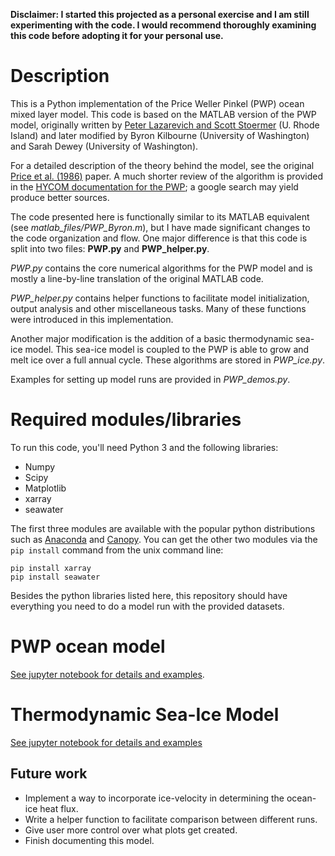 **Disclaimer: I started this projected as a personal exercise and I am still experimenting with the code. I would recommend thoroughly examining this code before adopting it for your personal use.** 


# Description

This is a Python implementation of the Price Weller Pinkel (PWP) ocean mixed layer model. This code is based on the MATLAB version of the PWP model, originally written by [Peter Lazarevich and Scott Stoermer](http://www.po.gso.uri.edu/rafos/research/pwp/) (U. Rhode Island) and later modified by Byron Kilbourne (University of Washington) and Sarah Dewey (University of Washington).

For a detailed description of the theory behind the model, see the original [Price et al. (1986)](http://onlinelibrary.wiley.com/doi/10.1029/JC091iC07p08411/full) paper. A much shorter review of the algorithm is provided in the [HYCOM documentation for the PWP](https://hycom.org/attachments/067_pwp.pdf); a google search may yield produce better sources.

The code presented here is functionally similar to its MATLAB equivalent (see *matlab_files/PWP_Byron.m*), but I have made significant changes to the code organization and flow. One major difference is that this code is split into two files: **PWP.py** and **PWP_helper.py**. 

*PWP.py* contains the core numerical algorithms for the PWP model and is mostly a line-by-line translation of the original MATLAB code. 

*PWP_helper.py* contains helper functions to facilitate model initialization, output analysis and other miscellaneous tasks. Many of these functions were introduced in this implementation.

Another major modification is the addition of a basic thermodynamic sea-ice model. This sea-ice model is coupled to the PWP is able to grow and melt ice over a full annual cycle. These algorithms are stored in *PWP_ice.py*.

Examples for setting up model runs are provided in *PWP_demos.py*.  

# Required modules/libraries
To run this code, you'll need Python 3 and the following libraries:

+ Numpy
+ Scipy
+ Matplotlib
+ xarray
+ seawater

The first three modules are available with the popular python distributions such as [Anaconda](https://www.continuum.io/downloads) and [Canopy](https://store.enthought.com/downloads/#default). You can get the other two modules via the `pip install` command from the unix command line:

```
pip install xarray
pip install seawater
```

Besides the python libraries listed here, this repository should have everything you need to do a model run with the provided datasets.


# PWP ocean model
[See jupyter notebook for details and examples](https://github.com/earlew/pwp_python/blob/with_sea_ice_v2/PWP_model.ipynb).



# Thermodynamic Sea-Ice Model
[See jupyter notebook for details and examples](https://github.com/earlew/pwp_python/blob/with_sea_ice_v2/PWP_ice_model.ipynb)



## Future work
+ Implement a way to incorporate ice-velocity in determining the ocean-ice heat flux.
+ Write a helper function to facilitate comparison between different runs.
+ Give user more control over what plots get created.
+ Finish documenting this model.


